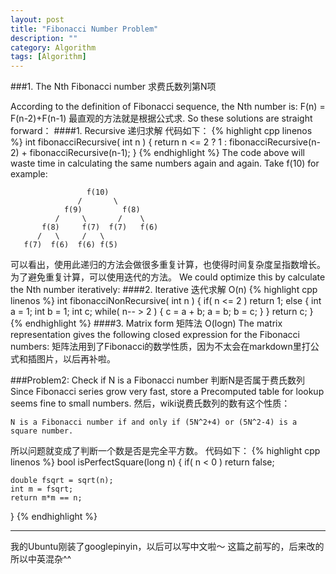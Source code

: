 ```yaml
---
layout: post
title: "Fibonacci Number Problem"
description: ""
category: Algorithm
tags: [Algorithm]
---
```

###1. The Nth Fibonacci number 求费氏数列第N项

According to the definition of Fibonacci sequence, the Nth number is:
	F(n) = F(n-2)+F(n-1)
最直观的方法就是根据公式求.
So these solutions are straight forward：
####1. Recursive  递归求解
代码如下：
{% highlight cpp linenos %}
int fibonacciRecursive( int n )
{
	return n <= 2 ? 1 : fibonacciRecursive(n-2) + fibonacciRecursive(n-1);
}
{% endhighlight %}
The code above will waste time in calculating the same numbers again and again. Take f(10) for example:
	
	                 f(10)
	               /       \
	            f(9)         f(8)
	          /     \       /    \
	       f(8)     f(7)  f(7)   f(6)
	      /   \     /   \ 
	   f(7)  f(6)  f(6) f(5)
可以看出，使用此递归的方法会做很多重复计算，也使得时间复杂度呈指数增长。为了避免重复计算，可以使用迭代的方法。
We could optimize this by calculate the Nth number iteratively:
####2. Iterative 迭代求解 O(n)
{% highlight cpp linenos %}
int fibonacciNonRecursive( int n )
{
	if( n <= 2 ) return 1;
	else
	{
		int a = 1;
		int b = 1;
		int c;
		while( n-- > 2 )
		{
			c = a + b;
			a = b;
			b = c;
		}
	}
	return c;
}
{% endhighlight %}
####3. Matrix form 矩阵法 O(logn)
The matrix representation gives the following closed expression for the Fibonacci numbers:
矩阵法用到了Fibonacci的数学性质，因为不太会在markdown里打公式和插图片，以后再补啦。

###Problem2: Check if N is a Fibonacci number 判断N是否属于费氏数列
Since Fibonacci series grow very fast, store a Precomputed table for lookup seems fine to small numbers.
然后，wiki说费氏数列的数有这个性质：
```
N is a Fibonacci number if and only if (5N^2+4) or (5N^2-4) is a square number.
```
所以问题就变成了判断一个数是否是完全平方数。
代码如下：
{% highlight cpp linenos %}
bool isPerfectSquare(long n)
{
	if( n < 0 )
		return false;

	double fsqrt = sqrt(n);
	int m = fsqrt;
	return m*m == n;
}
{% endhighlight %}



-----------------------------------------------
我的Ubuntu刚装了googlepinyin，以后可以写中文啦～
这篇之前写的，后来改的所以中英混杂^^
